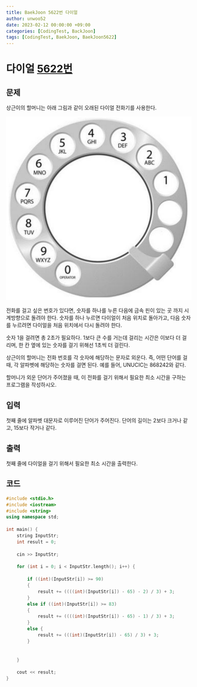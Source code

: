 ```yaml
---
title: BaekJoon 5622번 다이얼
author: unwoo52
date: 2023-02-12 00:00:00 +09:00
categories: [CodingTest, BackJoon]
tags: [CodingTest, BaekJoon, BaekJoon5622]
---
```



# 다이얼 [5622번](https://www.acmicpc.net/problem/5622)

## 문제

상근이의 할머니는 아래 그림과 같이 오래된 다이얼 전화기를 사용한다.

![imagename](/assets/image/CodingTest/BackJoon/5622/001.png)

전화를 걸고 싶은 번호가 있다면, 숫자를 하나를 누른 다음에 금속 핀이 있는 곳 까지 시계방향으로 돌려야 한다. 숫자를 하나 누르면 다이얼이 처음 위치로 돌아가고, 다음 숫자를 누르려면 다이얼을 처음 위치에서 다시 돌려야 한다.

숫자 1을 걸려면 총 2초가 필요하다. 1보다 큰 수를 거는데 걸리는 시간은 이보다 더 걸리며, 한 칸 옆에 있는 숫자를 걸기 위해선 1초씩 더 걸린다.

상근이의 할머니는 전화 번호를 각 숫자에 해당하는 문자로 외운다. 즉, 어떤 단어를 걸 때, 각 알파벳에 해당하는 숫자를 걸면 된다. 예를 들어, UNUCIC는 868242와 같다.

할머니가 외운 단어가 주어졌을 때, 이 전화를 걸기 위해서 필요한 최소 시간을 구하는 프로그램을 작성하시오.

## 입력

첫째 줄에 알파벳 대문자로 이루어진 단어가 주어진다. 단어의 길이는 2보다 크거나 같고, 15보다 작거나 같다.


## 출력

첫째 줄에 다이얼을 걸기 위해서 필요한 최소 시간을 출력한다.



## 코드

```cpp
#include <stdio.h>
#include <iostream>
#include <string>
using namespace std;

int main() {
	string InputStr;
	int result = 0;

	cin >> InputStr;

	for (int i = 0; i < InputStr.length(); i++) {

		if ((int)(InputStr[i]) >= 90)
		{
			result += ((((int)(InputStr[i]) - 65) - 2) / 3) + 3;
		}
		else if ((int)(InputStr[i]) >= 83)
		{
			result += ((((int)(InputStr[i]) - 65) - 1) / 3) + 3;
		}
		else {
			result += (((int)(InputStr[i]) - 65) / 3) + 3;
		}
		
		
	}

	cout << result;
}

```
